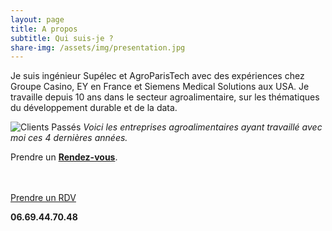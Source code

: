 ```yaml
---
layout: page
title: A propos
subtitle: Qui suis-je ?
share-img: /assets/img/presentation.jpg
---
```


Je suis ingénieur Supélec et AgroParisTech avec des expériences chez Groupe Casino, EY en France et Siemens Medical Solutions aux USA. Je travaille depuis 10 ans dans le secteur agroalimentaire, sur les thématiques du développement durable et de la data.

![Clients Passés]({{site.url}}/assets/img/page-apropos/clients-passes.png )
*Voici les entreprises agroalimentaires ayant travaillé avec moi ces 4 dernières années.*

Prendre un [**Rendez-vous**](calendly.com/julien-mottet-pro/30min).

<br/>
<br/>
<div class="cta-container">
  <div clss="cta-content">
    <a href="https://calendly.com/julien-mottet-pro/30min" class="cta-button">Prendre un RDV</a>
    <p><strong>06.69.44.70.48</strong></p>
  </div>
</div>
